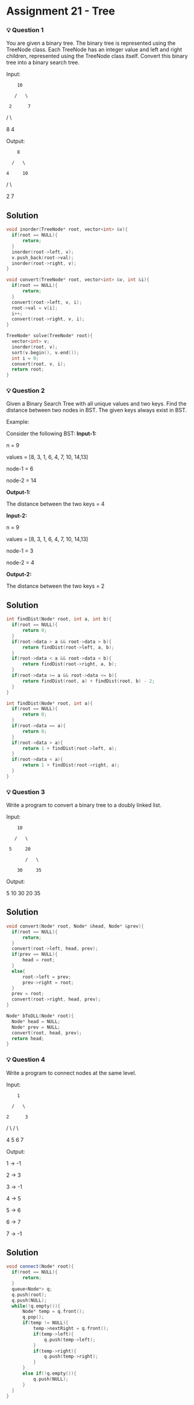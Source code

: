 # **Assignment 21 - Tree**

### 💡 **Question 1**

You are given a binary tree. The binary tree is represented using the TreeNode class. Each TreeNode has an integer value and left and right children, represented using the TreeNode class itself. Convert this binary tree into a binary search tree.

Input:

        10

       /   \

     2      7

/ \

8 4

Output:

        8

      /   \

    4     10

/ \

2 7

## **Solution**

```cpp
void inorder(TreeNode* root, vector<int> &v){
  if(root == NULL){
      return;
  }
  inorder(root->left, v);
  v.push_back(root->val);
  inorder(root->right, v);
}

void convert(TreeNode* root, vector<int> &v, int &i){
  if(root == NULL){
      return;
  }
  convert(root->left, v, i);
  root->val = v[i];
  i++;
  convert(root->right, v, i);
}

TreeNode* solve(TreeNode* root){
  vector<int> v;
  inorder(root, v);
  sort(v.begin(), v.end());
  int i = 0;
  convert(root, v, i);
  return root;
}
```

### 💡 **Question 2**

Given a Binary Search Tree with all unique values and two keys. Find the distance between two nodes in BST. The given keys always exist in BST.

Example:

Consider the following BST:
**Input-1:**

n = 9

values = [8, 3, 1, 6, 4, 7, 10, 14,13]

node-1 = 6

node-2 = 14

**Output-1:**

The distance between the two keys = 4

**Input-2:**

n = 9

values = [8, 3, 1, 6, 4, 7, 10, 14,13]

node-1 = 3

node-2 = 4

**Output-2:**

The distance between the two keys = 2

## **Solution**

```cpp
int findDist(Node* root, int a, int b){
  if(root == NULL){
      return 0;
  }
  if(root->data > a && root->data > b){
      return findDist(root->left, a, b);
  }
  if(root->data < a && root->data < b){
      return findDist(root->right, a, b);
  }
  if(root->data >= a && root->data <= b){
      return findDist(root, a) + findDist(root, b) - 2;
  }
}

int findDist(Node* root, int a){
  if(root == NULL){
      return 0;
  }
  if(root->data == a){
      return 0;
  }
  if(root->data > a){
      return 1 + findDist(root->left, a);
  }
  if(root->data < a){
      return 1 + findDist(root->right, a);
  }
}
```

### 💡 **Question 3**

Write a program to convert a binary tree to a doubly linked list.

Input:

        10

       /   \

     5     20

           /   \

        30     35

Output:

5 10 30 20 35

## **Solution**

```cpp
void convert(Node* root, Node* &head, Node* &prev){
  if(root == NULL){
      return;
  }
  convert(root->left, head, prev);
  if(prev == NULL){
      head = root;
  }
  else{
      root->left = prev;
      prev->right = root;
  }
  prev = root;
  convert(root->right, head, prev);
}

Node* bToDLL(Node* root){
  Node* head = NULL;
  Node* prev = NULL;
  convert(root, head, prev);
  return head;
}
```

### 💡 **Question 4**

Write a program to connect nodes at the same level.

Input:

        1

      /   \

    2      3

/ \ / \

4 5 6 7

Output:

1 → -1

2 → 3

3 → -1

4 → 5

5 → 6

6 → 7

7 → -1

## **Solution**

```cpp
void connect(Node* root){
  if(root == NULL){
      return;
  }
  queue<Node*> q;
  q.push(root);
  q.push(NULL);
  while(!q.empty()){
      Node* temp = q.front();
      q.pop();
      if(temp != NULL){
          temp->nextRight = q.front();
          if(temp->left){
              q.push(temp->left);
          }
          if(temp->right){
              q.push(temp->right);
          }
      }
      else if(!q.empty()){
          q.push(NULL);
      }
  }
}
```
